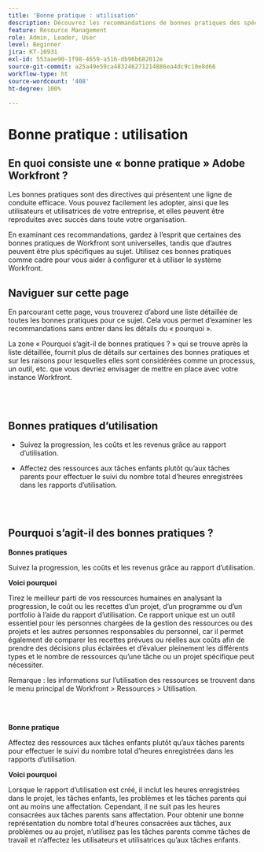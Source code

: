 ```yaml
---
title: 'Bonne pratique : utilisation'
description: Découvrez les recommandations de bonnes pratiques des spécialistes Adobe Workfront sur la configuration, la gestion et l’utilisation du rapport d’utilisation.
feature: Resource Management
role: Admin, Leader, User
level: Beginner
jira: KT-10931
exl-id: 553aae90-1f98-4659-a516-db96b682012e
source-git-commit: a25a49e59ca483246271214886ea4dc9c10e8d66
workflow-type: ht
source-wordcount: '408'
ht-degree: 100%

---
```


# Bonne pratique : utilisation

## En quoi consiste une « bonne pratique » Adobe Workfront ?

Les bonnes pratiques sont des directives qui présentent une ligne de conduite efficace. Vous pouvez facilement les adopter, ainsi que les utilisateurs et utilisatrices de votre entreprise, et elles peuvent être reproduites avec succès dans toute votre organisation.

En examinant ces recommandations, gardez à l’esprit que certaines des bonnes pratiques de Workfront sont universelles, tandis que d’autres peuvent être plus spécifiques au sujet. Utilisez ces bonnes pratiques comme cadre pour vous aider à configurer et à utiliser le système Workfront.

## Naviguer sur cette page

En parcourant cette page, vous trouverez d’abord une liste détaillée de toutes les bonnes pratiques pour ce sujet. Cela vous permet d’examiner les recommandations sans entrer dans les détails du « pourquoi ».

La zone « Pourquoi s’agit-il de bonnes pratiques ? » qui se trouve après la liste détaillée, fournit plus de détails sur certaines des bonnes pratiques et sur les raisons pour lesquelles elles sont considérées comme un processus, un outil, etc. que vous devriez envisager de mettre en place avec votre instance Workfront.

</br>
</br>

## Bonnes pratiques d’utilisation

* Suivez la progression, les coûts et les revenus grâce au rapport d’utilisation.

* Affectez des ressources aux tâches enfants plutôt qu’aux tâches parents pour effectuer le suivi du nombre total d’heures enregistrées dans les rapports d’utilisation.

</br>
</br>

## Pourquoi s’agit-il des bonnes pratiques ?

**Bonnes pratiques**

Suivez la progression, les coûts et les revenus grâce au rapport d’utilisation.



**Voici pourquoi**

Tirez le meilleur parti de vos ressources humaines en analysant la progression, le coût ou les recettes d’un projet, d’un programme ou d’un portfolio à l’aide du rapport d’utilisation. Ce rapport unique est un outil essentiel pour les personnes chargées de la gestion des ressources ou des projets et les autres personnes responsables du personnel, car il permet également de comparer les recettes prévues ou réelles aux coûts afin de prendre des décisions plus éclairées et d’évaluer pleinement les différents types et le nombre de ressources qu’une tâche ou un projet spécifique peut nécessiter.



Remarque : les informations sur l’utilisation des ressources se trouvent dans le menu principal de Workfront > Ressources > Utilisation.

</br>
</br>

**Bonne pratique**

Affectez des ressources aux tâches enfants plutôt qu’aux tâches parents pour effectuer le suivi du nombre total d’heures enregistrées dans les rapports d’utilisation.



**Voici pourquoi**

Lorsque le rapport d’utilisation est créé, il inclut les heures enregistrées dans le projet, les tâches enfants, les problèmes et les tâches parents qui ont au moins une affectation. Cependant, il ne suit pas les heures consacrées aux tâches parents sans affectation. Pour obtenir une bonne représentation du nombre total d’heures consacrées aux tâches, aux problèmes ou au projet, n’utilisez pas les tâches parents comme tâches de travail et n’affectez les utilisateurs et utilisatrices qu’aux tâches enfants.
